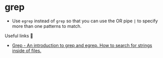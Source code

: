 # grep

- Use `egrep` instead of `grep` so that you can use the OR pipe `|` to specify more than one patterns to match.

Useful links 🔗
- [Grep - An introduction to grep and egrep. How to search for strings inside of files.](http://www.grymoire.com/Unix/Grep.html)